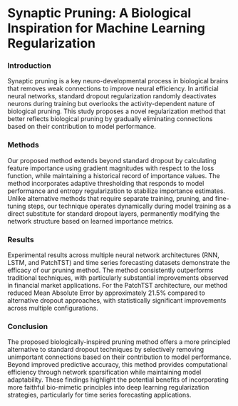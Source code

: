 # Synaptic Pruning: A Biological Inspiration for Machine Learning Regularization


### Introduction
Synaptic pruning is a key neuro-developmental process in biological brains that removes weak connections to improve neural efficiency. In artificial neural networks, standard dropout regularization randomly deactivates neurons during training but overlooks the activity-dependent nature of biological pruning. This study proposes a novel regularization method that better reflects biological pruning by gradually eliminating connections based on their contribution to model performance.

### Methods
Our proposed method extends beyond standard dropout by calculating feature importance using gradient magnitudes with respect to the loss function, while maintaining a historical record of importance values. The method incorporates adaptive thresholding that responds to model performance and entropy regularization to stabilize importance estimates. Unlike alternative methods that require separate training, pruning, and fine-tuning steps, our technique operates dynamically during model training as a direct substitute for standard dropout layers, permanently modifying the network structure based on learned importance metrics.

### Results
Experimental results across multiple neural network architectures (RNN, LSTM, and PatchTST) and time series forecasting datasets demonstrate the efficacy of our pruning method. The method consistently outperforms traditional techniques, with particularly substantial improvements observed in financial market applications. For the PatchTST architecture, our method reduced Mean Absolute Error by approximately 21.5% compared to alternative dropout approaches, with statistically significant improvements across multiple configurations.

### Conclusion
The proposed biologically-inspired pruning method offers a more principled alternative to standard dropout techniques by selectively removing unimportant connections based on their contribution to model performance. Beyond improved predictive accuracy, this method provides computational efficiency through network sparsification while maintaining model adaptability. These findings highlight the potential benefits of incorporating more faithful bio-mimetic principles into deep learning regularization strategies, particularly for time series forecasting applications.
